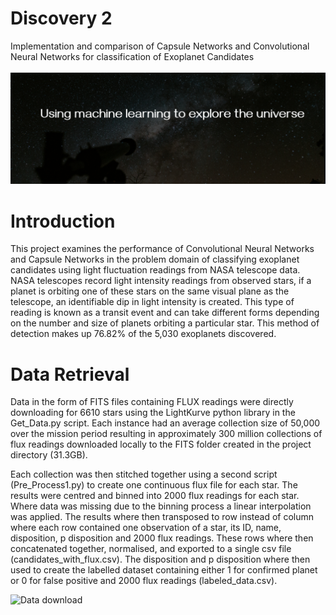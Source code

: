 # Discovery 2

Implementation and comparison of Capsule Networks and Convolutional Neural Networks for classification of Exoplanet Candidates<br>
<br>
![Cover picture](https://github.com/Jon-Flan/Discovery2/blob/main/pictures/githubcover.PNG)

# Introduction 
This project examines the performance of Convolutional Neural Networks and Capsule Networks in the problem domain of classifying exoplanet candidates using light fluctuation readings from NASA telescope data. NASA telescopes record light intensity readings from observed stars, if a planet is orbiting one of these stars on the same visual plane as the telescope, an identifiable dip in light intensity is created. This type of reading is known as a transit event and can take different forms depending on the number and size of planets orbiting a particular star. This method of detection makes up 76.82% of the 5,030 exoplanets discovered.

# Data Retrieval

Data in the form of FITS files containing FLUX readings were directly downloading for 6610 stars using the LightKurve python library in the Get_Data.py script. Each instance had an average collection size of 50,000 over the mission period resulting in approximately 300 million collections of flux readings downloaded locally to the FITS folder created in the project directory (31.3GB). <br>

Each collection was then stitched together using a second script (Pre_Process1.py) to create one continuous flux file for each star. The results were centred and binned into 2000 flux readings for each star. Where data was missing due to the binning process a linear interpolation was applied. The results where then transposed to row instead of column where each row contained one observation of a star, its ID, name, disposition, p disposition and 2000 flux readings. These rows where then concatenated together, normalised, and exported to a single csv file (candidates_with_flux.csv). The disposition and p disposition where then used to create the labelled dataset containing either 1 for confirmed planet or 0 for false positive and 2000 flux readings (labeled_data.csv).  

![Data download]()
